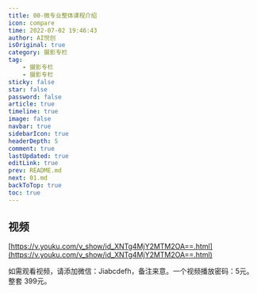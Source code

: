 ```yaml
---
title: 00-微专业整体课程介绍
icon: compare
time: 2022-07-02 19:46:43
author: AI悦创
isOriginal: true
category: 摄影专栏
tag:
    - 摄影专栏
    - 摄影专栏
sticky: false
star: false
password: false
article: true
timeline: true
image: false
navbar: true
sidebarIcon: true
headerDepth: 5
comment: true
lastUpdated: true
editLink: true
prev: README.md
next: 01.md
backToTop: true
toc: true
---
```


## 视频

[https://v.youku.com/v_show/id_XNTg4MjY2MTM2OA==.html](https://v.youku.com/v_show/id_XNTg4MjY2MTM2OA==.html)

如需观看视频，请添加微信：Jiabcdefh，备注来意。一个视频播放密码：5元。整套 399元。



